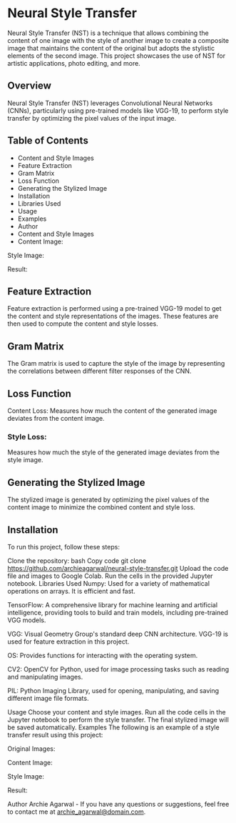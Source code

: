 # Neural Style Transfer

Neural Style Transfer (NST) is a technique that allows combining the content of one image with the style of another image to create a composite image that maintains the content of the original but adopts the stylistic elements of the second image. This project showcases the use of NST for artistic applications, photo editing, and more.

## Overview
Neural Style Transfer (NST) leverages Convolutional Neural Networks (CNNs), particularly using pre-trained models like VGG-19, to perform style transfer by optimizing the pixel values of the input image.

## Table of Contents
* Content and Style Images
* Feature Extraction
* Gram Matrix
* Loss Function
* Generating the Stylized Image
* Installation
* Libraries Used
* Usage
* Examples
* Author
* Content and Style Images
* Content Image:

Style Image:

Result:

## Feature Extraction
Feature extraction is performed using a pre-trained VGG-19 model to get the content and style representations of the images. These features are then used to compute the content and style losses.

## Gram Matrix
The Gram matrix is used to capture the style of the image by representing the correlations between different filter responses of the CNN.

## Loss Function
Content Loss:
Measures how much the content of the generated image deviates from the content image.

### Style Loss:
Measures how much the style of the generated image deviates from the style image.

## Generating the Stylized Image
The stylized image is generated by optimizing the pixel values of the content image to minimize the combined content and style loss.

## Installation
To run this project, follow these steps:

Clone the repository:
bash
Copy code
git clone https://github.com/archieagarwal/neural-style-transfer.git
Upload the code file and images to Google Colab.
Run the cells in the provided Jupyter notebook.
Libraries Used
Numpy:
Used for a variety of mathematical operations on arrays. It is efficient and fast.

TensorFlow:
A comprehensive library for machine learning and artificial intelligence, providing tools to build and train models, including pre-trained VGG models.

VGG:
Visual Geometry Group's standard deep CNN architecture. VGG-19 is used for feature extraction in this project.

OS:
Provides functions for interacting with the operating system.

CV2:
OpenCV for Python, used for image processing tasks such as reading and manipulating images.

PIL:
Python Imaging Library, used for opening, manipulating, and saving different image file formats.

Usage
Choose your content and style images.
Run all the code cells in the Jupyter notebook to perform the style transfer.
The final stylized image will be saved automatically.
Examples
The following is an example of a style transfer result using this project:

Original Images:

Content Image:

Style Image:

Result:

Author
Archie Agarwal - If you have any questions or suggestions, feel free to contact me at archie_agarwal@domain.com.
